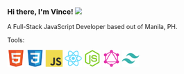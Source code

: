### Hi there, I'm Vince! <img src="https://raw.githubusercontent.com/MartinHeinz/MartinHeinz/master/wave.gif" width="30px">

A Full-Stack JavaScript Developer based out of Manila, PH.

Tools:

<img src="https://github.com/devicons/devicon/blob/master/icons/html5/html5-original.svg" alt="HTML logo" width="40" height="40"> <img src="https://github.com/devicons/devicon/blob/master/icons/css3/css3-original.svg" alt="HTML logo" width="40" height="40">
<img src="https://github.com/devicons/devicon/blob/master/icons/javascript/javascript-original.svg" alt="HTML logo" width="40" height="40"> 
<img src="https://github.com/devicons/devicon/blob/master/icons/react/react-original.svg" alt="HTML logo" width="40" height="40">
<img src="https://github.com/devicons/devicon/blob/master/icons/nodejs/nodejs-original.svg" alt="HTML logo" width="40" height="40">
<img src="https://github.com/devicons/devicon/blob/master/icons/graphql/graphql-plain.svg" alt="HTML logo" width="40" height="40">
<img src="https://github.com/devicons/devicon/blob/master/icons/tailwindcss/tailwindcss-plain.svg" alt="HTML logo" width="40" height="40">
<!--
**abevince/abevince** is a ✨ _special_ ✨ repository because its `README.md` (this file) appears on your GitHub profile.

Here are some ideas to get you started:

- 🔭 I’m currently working on ...
- 🌱 I’m currently learning ...
- 👯 I’m looking to collaborate on ...
- 🤔 I’m looking for help with ...
- 💬 Ask me about ...
- 📫 How to reach me: ...
- 😄 Pronouns: ...
- ⚡ Fun fact: ...
-->
